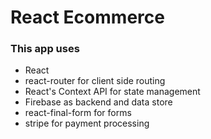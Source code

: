 # React Ecommerce

### This app uses

- React
- react-router for client side routing
- React's Context API for state management
- Firebase as backend and data store
- react-final-form for forms
- stripe for payment processing
